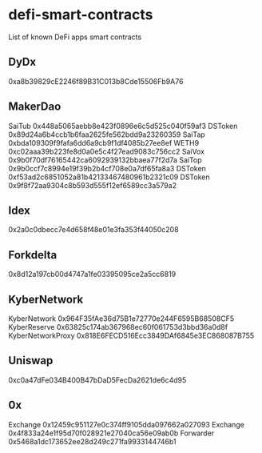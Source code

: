 # defi-smart-contracts
List of known DeFi apps smart contracts 

## DyDx 
0xa8b39829cE2246f89B31C013b8Cde15506Fb9A76

## MakerDao 
SaiTub
0x448a5065aebb8e423f0896e6c5d525c040f59af3
DSToken
0x89d24a6b4ccb1b6faa2625fe562bdd9a23260359
SaiTap
0xbda109309f9fafa6dd6a9cb9f1df4085b27ee8ef
WETH9
0xc02aaa39b223fe8d0a0e5c4f27ead9083c756cc2
SaiVox
0x9b0f70df76165442ca6092939132bbaea77f2d7a
SaiTop
0x9b0ccf7c8994e19f39b2b4cf708e0a7df65fa8a3
DSToken
0xf53ad2c6851052a81b42133467480961b2321c09
DSToken
0x9f8f72aa9304c8b593d555f12ef6589cc3a579a2 

## Idex 
0x2a0c0dbecc7e4d658f48e01e3fa353f44050c208 

## Forkdelta 

0x8d12a197cb00d4747a1fe03395095ce2a5cc6819 

## KyberNetwork 

KyberNetwork
0x964F35fAe36d75B1e72770e244F6595B68508CF5
KyberReserve
0x63825c174ab367968ec60f061753d3bbd36a0d8f
KyberNetworkProxy
0x818E6FECD516Ecc3849DAf6845e3EC868087B755

## Uniswap 

0xc0a47dFe034B400B47bDaD5FecDa2621de6c4d95
 
## 0x

Exchange
0x12459c951127e0c374ff9105dda097662a027093
Exchange
0x4f833a24e1f95d70f028921e27040ca56e09ab0b
Forwarder
0x5468a1dc173652ee28d249c271fa9933144746b1 

